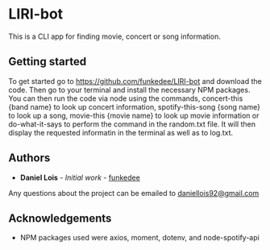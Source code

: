 # LIRI-bot

This is a CLI app for finding movie, concert or song information.

## Getting started

To get started go to  https://github.com/funkedee/LIRI-bot and download the code.  Then go to your terminal and install the necessary NPM packages.  You can then run the code via node using the commands, concert-this {band name} to look up concert information, spotify-this-song {song name} to look up a song, movie-this {movie name} to look up movie information or do-what-it-says to perform the command in the random.txt file.
It will then display the requested informatin in the terminal as well as to log.txt.

## Authors

* **Daniel Lois** - *Initial work* - [funkedee](https://github.comfunkedee)

Any questions about the project can be emailed to daniellois92@gmail.com

## Acknowledgements

* NPM packages used were axios, moment, dotenv, and node-spotify-api
